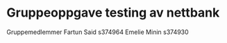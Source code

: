 <h1> Gruppeoppgave testing av nettbank </h1>
Gruppemedlemmer
Fartun Said s374964
Emelie Minin s374930
